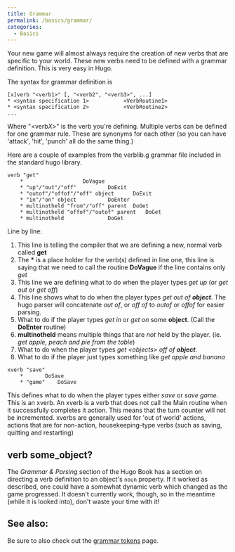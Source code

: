 ```yaml
---
title: Grammar
permalink: /basics/grammar/
categories: 
  - Basics
---
```


Your new game will almost always require the creation of new verbs that
are specific to your world. These new verbs need to be defined with a
grammar definition. This is very easy in Hugo.

The syntax for grammar definition is

```
[x]verb "<verb1>" [, "<verb2", "<verb3>", ...]
* <syntax specification 1>           <VerbRoutine1>
* <syntax specification 2>           <VerbRoutine2>
...
```

Where "&lt;verb*X*&gt;" is the verb you're defining. Multiple verbs can
be defined for one grammar rule. These are synonyms for each other (so
you can have 'attack', 'hit', 'punch' all do the same thing.)

Here are a couple of examples from the verblib.g grammar file included
in the standard hugo library.

```
verb "get"
    *                   DoVague
    * "up"/"out"/"off"          DoExit
    * "outof"/"offof"/"off" object      DoExit
    * "in"/"on" object          DoEnter
    * multinotheld "from"/"off" parent  DoGet
    * multinotheld "offof"/"outof" parent   DoGet
    * multinotheld              DoGet
```

Line by line:

1.  This line is telling the compiler that we are defining a new, normal
    verb called **get**
2.  The **\*** is a place holder for the verb(s) defined in line one,
    this line is saying that we need to call the routine **DoVague** if
    the line contains only *get*
3.  This line we are defining what to do when the player types *get up*
    (or *get out* or *get off*)
4.  This line shows what to do when the player types *get out of
    **object***. The hugo parser will concatenate *out of*, or *off of*
    to *outof* or *offof* for easier parsing.
5.  What to do if the player types *get in* or *get on* some **object**.
    (Call the **DoEnter** routine)
6.  **multinotheld** means multiple things that are *not* held by the
    player. (ie. *get apple, peach and pie from the table*)
7.  What to do when the player types *get &lt;objects&gt; off of **object**.*
8.  What to do if the player just types something like *get apple and
    banana*



```
xverb "save"
    *       DoSave
    * "game"    DoSave
```

This defines what to do when the player types either *save* or *save
game*. This is an xverb. An xverb is a verb that does not call the Main
routine when it successfully completes it action. This means that the
turn counter will not be incremented. xverbs are generally used for 'out
of world' actions, actions that are for non-action, housekeeping-type
verbs (such as saving, quitting and restarting)

## verb some_object?

The *Grammar & Parsing* section of the Hugo Book has a section on
directing a verb definition to an object's `noun` property. If it worked
as described, one could have a somewhat dynamic verb which changed as
the game progressed. It doesn't currently work, though, so in the
meantime (while it is looked into), don't waste your time with it!

## See also:

Be sure to also check out the [grammar tokens](basics/grammar-tokens/) page.
